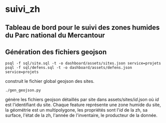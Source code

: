 # suivi_zh
## Tableau de bord pour le suivi des zones humides du Parc national du Mercantour


## Génération des fichiers geojson

```shell
psql -f sql/site.sql -t -o dashboard/assets/sites.json service=projets
psql -f sql/defens.sql -t -o dashboard/assets/defens.json service=projets
```
construit le fichier global geojson des sites.

```shell
./gen_geojson.py
````
 génère les fichiers geojson détaillés par site dans assets/sites/*id*.json où *id* est l'identifiant du site. 
 Chaque feature représente une zone humide du site, la géométrie est un multipolygone, les propriétés sont  l'*id* de la zh, sa surface, l'état de la zh, l'année de l'inventaire, le producteur de la donnée.